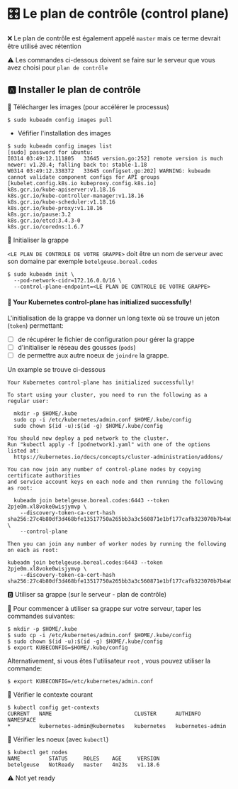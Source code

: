 # :control_knobs: Le plan de contrôle (control plane)


:x: Le plan de contrôle est également appelé `master` mais ce terme devrait être utilisé avec rétention

:warning: Les commandes ci-dessous doivent se faire sur le serveur que vous avez choisi pour `plan de contrôle`

## :a: Installer le plan de contrôle

:round_pushpin: Télécharger les images (pour accélérer le processus)

```
$ sudo kubeadm config images pull
```

* Véfifier l'installation des images

```
$ sudo kubeadm config images list
[sudo] password for ubuntu: 
I0314 03:49:12.111805   33645 version.go:252] remote version is much newer: v1.20.4; falling back to: stable-1.18
W0314 03:49:12.338372   33645 configset.go:202] WARNING: kubeadm cannot validate component configs for API groups [kubelet.config.k8s.io kubeproxy.config.k8s.io]
k8s.gcr.io/kube-apiserver:v1.18.16
k8s.gcr.io/kube-controller-manager:v1.18.16
k8s.gcr.io/kube-scheduler:v1.18.16
k8s.gcr.io/kube-proxy:v1.18.16
k8s.gcr.io/pause:3.2
k8s.gcr.io/etcd:3.4.3-0
k8s.gcr.io/coredns:1.6.7
```

:round_pushpin: Initialiser la grappe

`<LE PLAN DE CONTROLE DE VOTRE GRAPPE>` doit être un nom de serveur avec son domaine par exemple `betelgeuse.boreal.codes`

```
$ sudo kubeadm init \
  --pod-network-cidr=172.16.0.0/16 \
  --control-plane-endpoint=<LE PLAN DE CONTROLE DE VOTRE GRAPPE>
```

#### :tada: Your Kubernetes control-plane has initialized successfully!

L'initialisation de la grappe va donner un long texte où se trouve un jeton (`token`) permettant:

- [ ] de récupérer le fichier de configuration pour gérer la grappe
- [ ] d'initialiser le réseau des gousses (`pods`)
- [ ] de permettre aux autre noeux de `joindre` la grappe. 

Un example se trouve ci-dessous

```
Your Kubernetes control-plane has initialized successfully!

To start using your cluster, you need to run the following as a regular user:

  mkdir -p $HOME/.kube
  sudo cp -i /etc/kubernetes/admin.conf $HOME/.kube/config
  sudo chown $(id -u):$(id -g) $HOME/.kube/config

You should now deploy a pod network to the cluster.
Run "kubectl apply -f [podnetwork].yaml" with one of the options listed at:
  https://kubernetes.io/docs/concepts/cluster-administration/addons/

You can now join any number of control-plane nodes by copying certificate authorities
and service account keys on each node and then running the following as root:

  kubeadm join betelgeuse.boreal.codes:6443 --token 2pje0m.xl8voke0wisjymvp \
    --discovery-token-ca-cert-hash sha256:27c4b80df3d468bfe13517750a265bb3a3c560871e1bf177cafb323070b7b4a6 \
    --control-plane 

Then you can join any number of worker nodes by running the following on each as root:

kubeadm join betelgeuse.boreal.codes:6443 --token 2pje0m.xl8voke0wisjymvp \
    --discovery-token-ca-cert-hash sha256:27c4b80df3d468bfe13517750a265bb3a3c560871e1bf177cafb323070b7b4a6
```

:b: Utiliser sa grappe (sur le serveur - plan de contrôle)

:round_pushpin: Pour commencer à utiliser sa grappe sur votre serveur, taper les commandes suivantes:

```
$ mkdir -p $HOME/.kube
$ sudo cp -i /etc/kubernetes/admin.conf $HOME/.kube/config
$ sudo chown $(id -u):$(id -g) $HOME/.kube/config
$ export KUBECONFIG=$HOME/.kube/config
```

Alternativement, si vous êtes l'utilisateur `root` , vous pouvez utiliser la commande:

```
$ export KUBECONFIG=/etc/kubernetes/admin.conf
```

:round_pushpin: Vérifier le contexte courant

```
$ kubectl config get-contexts
CURRENT   NAME                          CLUSTER      AUTHINFO           NAMESPACE
*         kubernetes-admin@kubernetes   kubernetes   kubernetes-admin   
```

:round_pushpin: Vérifier les noeux (avec `kubectl`)

```
$ kubectl get nodes
NAME         STATUS     ROLES    AGE     VERSION
betelgeuse   NotReady   master   4m23s   v1.18.6
```

:warning: Not yet ready 


